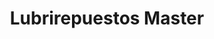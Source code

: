 ---
title: "Lubrirepuestos Master"
url: /quito/lubrirepuestos-master/
shop: piezas de automóviles
---
